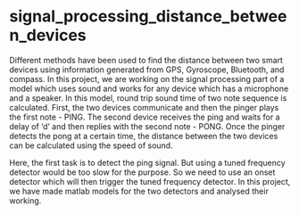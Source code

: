 # signal_processing_distance_between_devices

Different methods have been used to find the distance between two smart devices using information generated from GPS, Gyroscope,
Bluetooth, and compass. In this project, we are working on the signal processing part of a model which uses sound and works for any
device which has a microphone and a speaker.
In this model, round trip sound time of two note sequence is calculated. First, the two devices communicate and then the pinger plays
the first note - PING. The second device receives the ping and waits for a delay of ‘d’ and then replies with the second note - PONG. Once
the pinger detects the pong at a certain time, the distance between the two devices can be calculated using the speed of sound.

Here, the first task is to detect the ping signal. But using a tuned frequency detector would be too slow for the purpose. So we need to
use an onset detector which will then trigger the tuned frequency detector. In this project, we have made matlab models for the two
detectors and analysed their working.
